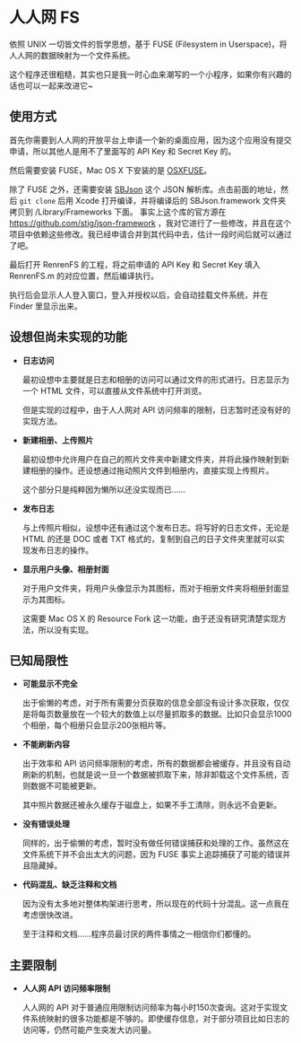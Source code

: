 # 人人网 FS

依照 UNIX 一切皆文件的哲学思想，基于 FUSE (Filesystem in Userspace)，将人人网的数据映射为一个文件系统。

这个程序还很粗糙，其实也只是我一时心血来潮写的一个小程序，如果你有兴趣的话也可以一起来改进它~

## 使用方式

首先你需要到人人网的开放平台上申请一个新的桌面应用，因为这个应用没有提交申请，所以其他人是用不了里面写的 API Key 和 Secret Key 的。

然后需要安装 FUSE，Mac OS X 下安装的是 [OSXFUSE](http://osxfuse.github.com/)。

除了 FUSE 之外，还需要安装 [SBJson](https://github.com/upsuper/json-framework) 这个 JSON 解析库。点击前面的地址，然后 `git clone` 后用 Xcode 打开编译，并将编译后的 SBJson.framework 文件夹拷贝到 /Library/Frameworks 下面。
事实上这个库的官方源在 https://github.com/stig/json-framework ，我对它进行了一些修改，并且在这个项目中依赖这些修改。我已经申请合并到其代码中去，估计一段时间后就可以通过了吧。

最后打开 RenrenFS 的工程，将之前申请的 API Key 和 Secret Key 填入RenrenFS.m 的对应位置，然后编译执行。

执行后会显示人人登入窗口，登入并授权以后，会自动挂载文件系统，并在 Finder 里显示出来。

## 设想但尚未实现的功能

* **日志访问**

    最初设想中主要就是日志和相册的访问可以通过文件的形式进行。日志显示为一个 HTML 文件，可以直接从文件系统中打开浏览。
    
    但是实现的过程中，由于人人网对 API 访问频率的限制，日志暂时还没有好的实现方法。

* **新建相册、上传照片**

    最初设想中允许用户在自己的照片文件夹中新建文件夹，并将此操作映射到新建相册的操作。还设想通过拖动照片文件到相册内，直接实现上传照片。

    这个部分只是纯粹因为懒所以还没实现而已……

* **发布日志**

    与上传照片相似，设想中还有通过这个发布日志。将写好的日志文件，无论是 HTML 的还是 DOC 或者 TXT 格式的，复制到自己的日子文件夹里就可以实现发布日志的操作。

* **显示用户头像、相册封面**

    对于用户文件夹，将用户头像显示为其图标，而对于相册文件夹将相册封面显示为其图标。

    这需要 Mac OS X 的 Resource Fork 这一功能，由于还没有研究清楚实现方法，所以没有实现。

## 已知局限性

* **可能显示不完全**

    出于偷懒的考虑，对于所有需要分页获取的信息全部没有设计多次获取，仅仅是将每页数量放在一个较大的数值上以尽量抓取多的数据。比如只会显示1000个相册，每个相册只会显示200张相片等。

* **不能刷新内容**

    出于效率和 API 访问频率限制的考虑，所有的数据都会被缓存，并且没有自动刷新的机制，也就是说一旦一个数据被抓取下来，除非卸载这个文件系统，否则数据不可能被更新。

    其中照片数据还被永久缓存于磁盘上，如果不手工清除，则永远不会更新。
    
* **没有错误处理**

    同样的，出于偷懒的考虑，暂时没有做任何错误捕获和处理的工作。虽然这在文件系统下并不会出太大的问题，因为 FUSE 事实上追踪捕获了可能的错误并且隐藏掉。

* **代码混乱、缺乏注释和文档**
    
    因为没有太多地对整体构架进行思考，所以现在的代码十分混乱。这一点我在考虑很快改进。

    至于注释和文档……程序员最讨厌的两件事情之一相信你们都懂的。

## 主要限制

* **人人网 API 访问频率限制**

    人人网的 API 对于普通应用限制访问频率为每小时150次查询。这对于实现文件系统映射的很多功能都是不够的。即使缓存信息，对于部分项目比如日志的访问等，仍然可能产生突发大访问量。
